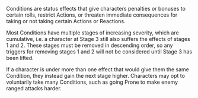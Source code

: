 Conditions are status effects that give characters penalties or bonuses to certain rolls, restrict Actions, or threaten immediate consequences for taking or not taking certain Actions or Reactions. 

Most Conditions have multiple stages of increasing severity, which are cumulative, i.e. a character at Stage 3 still also suffers the effects of stages 1 and 2. These stages must be removed in descending order, so any triggers for removing stages 1 and 2 will not be considered until Stage 3 has been lifted.

If a character is under more than one effect that would give them the same Condition, they instead gain the next stage higher. Characters may opt to voluntarily take many Conditions, such as going Prone to make enemy ranged attacks harder.
